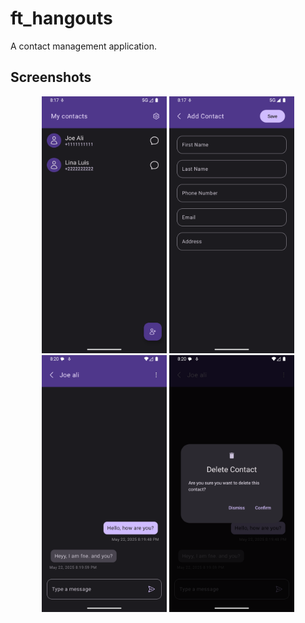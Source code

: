 ﻿# ft_hangouts
A contact management application. 


## Screenshots

<p align="center">
  <img src="https://github.com/Ra-Wo/ft_hangouts/raw/main/screenshots/1.png" width="200"/>
  <img src="https://github.com/Ra-Wo/ft_hangouts/raw/main/screenshots/2.png" width="200"/>
  <img src="https://github.com/Ra-Wo/ft_hangouts/raw/main/screenshots/3.png" width="200"/>
  <img src="https://github.com/Ra-Wo/ft_hangouts/raw/main/screenshots/4.png" width="200"/>
</p>
